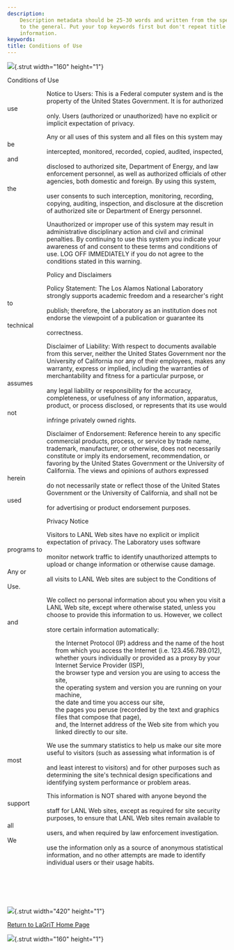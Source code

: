 ```yaml
---
description: 
    Description metadata should be 25-30 words and written from the specific
    to the general. Put your top keywords first but don't repeat title
    information.
keywords:  
title: Conditions of Use
---
```




![](http://www.lanl.gov/images/xtransparent.gif){.strut width="160"
height="1"}
 

Conditions of Use

                       Notice to Users: This is a Federal computer
system and is the\
                       property of the United States Government. It is
for authorized use\
                       only. Users (authorized or unauthorized) have no
explicit or\
                       implicit expectation of privacy.

                       Any or all uses of this system and all files on
this system may be\
                       intercepted, monitored, recorded, copied,
audited, inspected, and\
                       disclosed to authorized site, Department of
Energy, and law\
                       enforcement personnel, as well as authorized
officials of other\
                       agencies, both domestic and foreign. By using
this system, the\
                       user consents to such interception, monitoring,
recording,\
                       copying, auditing, inspection, and disclosure at
the discretion\
                       of authorized site or Department of Energy
personnel.

                       Unauthorized or improper use of this system may
result in\
                       administrative disciplinary action and civil and
criminal\
                       penalties. By continuing to use this system you
indicate your\
                       awareness of and consent to these terms and
conditions of\
                       use. LOG OFF IMMEDIATELY if you do not agree to
the\
                       conditions stated in this warning.

                       Policy and Disclaimers

                       Policy Statement: The Los Alamos National
Laboratory\
                       strongly supports academic freedom and a
researcher's right to\
                       publish; therefore, the Laboratory as an
institution does not\
                       endorse the viewpoint of a publication or
guarantee its technical\
                       correctness.

                       Disclaimer of Liability: With respect to
documents available\
                       from this server, neither the United States
Government nor the\
                       University of California nor any of their
employees, makes any\
                       warranty, express or implied, including the
warranties of\
                       merchantability and fitness for a particular
purpose, or assumes\
                       any legal liability or responsibility for the
accuracy,\
                       completeness, or usefulness of any information,
apparatus,\
                       product, or process disclosed, or represents that
its use would not\
                       infringe privately owned rights.

                       Disclaimer of Endorsement: Reference herein to
any specific\
                       commercial products, process, or service by trade
name,\
                       trademark, manufacturer, or otherwise, does not
necessarily\
                       constitute or imply its endorsement,
recommendation, or\
                       favoring by the United States Government or the
University of\
                       California. The views and opinions of authors
expressed herein\
                       do not necessarily state or reflect those of the
United States\
                       Government or the University of California, and
shall not be used\
                       for advertising or product endorsement purposes.

                       Privacy Notice

                       Visitors to LANL Web sites have no explicit or
implicit\
                       expectation of privacy. The Laboratory uses
software programs to\
                       monitor network traffic to identify unauthorized
attempts to\
                       upload or change information or otherwise cause
damage. Any or\
                       all visits to LANL Web sites are subject to the
Conditions of Use.

                       We collect no personal information about you when
you visit a\
                       LANL Web site, except where otherwise stated,
unless you\
                       choose to provide this information to us.
However, we collect and\
                       store certain information automatically:

                            the Internet Protocol (IP) address and the
name of the host\
                            from which you access the Internet (i.e.
123.456.789.012),\
                            whether yours individually or provided as a
proxy by your\
                            Internet Service Provider (ISP),\
                            the browser type and version you are using
to access the\
                            site,\
                            the operating system and version you are
running on your\
                            machine,\
                            the date and time you access our site,\
                            the pages you peruse (recorded by the text
and graphics\
                            files that compose that page),\
                            and, the Internet address of the Web site
from which you\
                            linked directly to our site.

                       We use the summary statistics to help us make our
site more\
                       useful to visitors (such as assessing what
information is of most\
                       and least interest to visitors) and for other
purposes such as\
                       determining the site's technical design
specifications and\
                       identifying system performance or problem areas.

                       This information is NOT shared with anyone beyond
the support\
                       staff for LANL Web sites, except as required for
site security\
                       purposes, to ensure that LANL Web sites remain
available to all\
                       users, and when required by law enforcement
investigation. We\
                       use the information only as a source of anonymous
statistical\
                       information, and no other attempts are made to
identify\
                       individual users or their usage habits.\
 

 

 

![](http://www.lanl.gov/images/xtransparent.gif){.strut width="420"
height="1"}

[Return to LaGriT Home Page](index.shtml)

![](http://www.lanl.gov/images/xtransparent.gif){.strut width="160"
height="1"}


